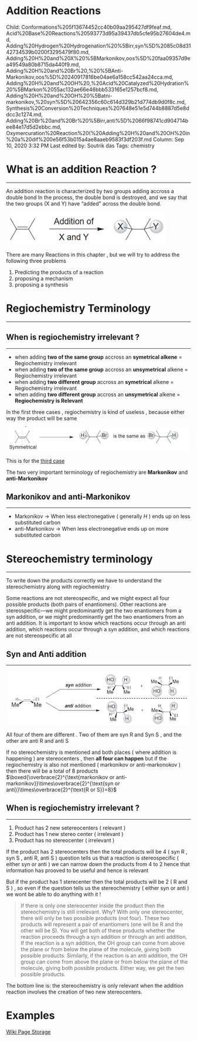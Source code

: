 # Addition Reactions

Child: Conformations%205f13674452cc40b09aa295427df9feaf.md, Acid%20Base%20Reactions%20593773d95a39437db5cfe95b27604de4.md, Adding%20Hydrogen%20Hydrogenation%20%5Birr,syn%5D%2085c08d3142734539b0200f3295479f80.md, Adding%20H%20and%20X%20%5BMarkonikov,oos%5D%20faa09357d9ea49549a80b8715da440f9.md, Adding%20H%20and%20Br%20,%20%5BAnti-Markonikov,oos%5D%20240917816be04ae6a158cc542aa24cca.md, Adding%20H%20and%20OH%20,%20Acid%20Catalyzed%20Hydration%20%5BMarkon%2055ac132ae66e46bbb533165e1257bcf8.md, Adding%20H%20and%20OH%20%5Batni-markonikov,%20syn%5D%20642356c60c614d329b21d774db9d0f8c.md, Synthesis%20Conversion%20Techniques%207648e51e5d744b8887d5e8ddcc3c1274.md, Adding%20Br%20and%20Br%20%5Birr,anti%5D%2066f98741cd904714bee84e17d5d2ebbc.md, Oxymercuration%20Reaction%20(%20Adding%20H%20and%20OH%20in%20a%20dif%200e56f53b015a4ae8aaeb9583f3df203f.md
Column: Sep 10, 2020 3:32 PM
Last edited by: Soutrik das
Tags: chemistry

# What is an addition Reaction ?

---

An addition reaction is characterized by two groups adding accross a double bond  In the process, the double bond is destroyed, and we say that the two groups (X and Y) have “added” across the double bond.

![Addition%20Reactions%206f3a3b595e1b4a359a0a404ce66a6f57/Untitled.png](Addition%20Reactions%206f3a3b595e1b4a359a0a404ce66a6f57/Untitled.png)

There are many Reactions in this chapter , but we will try to address the following three problems 

1. Predicting the products of a reaction 
2. proposing a mechanism 
3. proposing a synthesis

# Regiochemistry Terminology

---

## When is regiochemistry irrelevant ?

---

- when adding **two of the same group** accross an **symetrical alkene** = Regiochemistry irrelevant
- when adding **two of the same group** accross an **unsymetrical** alkene = Regiochemistry irrelevant
- when adding **two different group** accross an **symetrical** alkene = Regiochemistry irrelevant
- when adding **two different group** accross an **unsymetrical** alkene = **Regiochemistry is Relevant**

In the first three cases , regiochemistry is kind of useless , because either way the product will be same 

![Addition%20Reactions%206f3a3b595e1b4a359a0a404ce66a6f57/Untitled%201.png](Addition%20Reactions%206f3a3b595e1b4a359a0a404ce66a6f57/Untitled%201.png)

This is for the [third case](https://www.notion.so/Addition-Reactions-6f3a3b595e1b4a359a0a404ce66a6f57#58d0ac8d785a4918bf78fe755fae2bfe)

The two very important terminology of regiochemistry are **Markonikov** and **anti-Markonikov**

## Markonikov and anti-Markonikov

---

- Markonikov → When less electronegative ( generally $H$ ) ends up on less substituted carbon
- anti-Markonikov → When less electronegative ends up on more substituted carbon

# Stereochemistry terminology

---

To write down the products correctly we have to understand the stereochemistry along with regiochemistry

Some reactions are not stereospecific, and we might expect all four possible
products (both pairs of enantiomers). Other reactions are stereospecific—we might predominantly get the two enantiomers from a syn addition, or we might predominantly get the two enantiomers from an anti addition. It is important to know which reactions occur through an anti addition, which reactions occur through a syn addition, and which reactions are not stereospecific at all

## Syn and Anti addition

---

![Addition%20Reactions%206f3a3b595e1b4a359a0a404ce66a6f57/Untitled%202.png](Addition%20Reactions%206f3a3b595e1b4a359a0a404ce66a6f57/Untitled%202.png)

All four of them are different . Two of them are syn R and Syn S , and the other are anti R and anti S

If no stereochemistry is mentioned and both places ( where addition is happening ) are stereocenters , then **all four can happen** but if the regiochemistry is also not mentioned ( markonikov or anti-markonokov ) then there will be a total of 8 products 
$\boxed{\overbrace{2}^{\text{markonikov or anti-markonikov}}\times\overbrace{2}^{\text{syn or anti}}\times\overbrace{2}^{\text{R or S}}=8}$

## When is regiochemistry irrelevant ?

---

1. Product has 2 new setereocenters ( relevant )
2. Product has 1 new stereo center  ( irrelevant ) 
3. Product has no stereocenter ( irrelevant )

If the product has 2 stereocenters then the total products will be 4 ( syn R , syn S , anti R, anti S ) question tells us that a reaction is stereospecific ( either syn or anti ) we can narrow down the products from 4 to 2 hence that information has prooved to be useful and hence is relevant

But if the product has 1 sterecenter then the total products will be 2 ( R and S ) , so even if the question tells us the stereochemistry ( either syn or anti ) we wont be able to do anything with it !

> If there is only one stereocenter inside the product then the stereochemistry is still irrelevant. Why? With only one stereocenter, there will only be two possible products (not four). These two products will represent a pair of enantiomers (one will be R and the other will be S). You will get both of these products whether the reaction proceeds through a syn addition or through an anti addition. If the reaction is a syn addition, the OH group can come from above the plane or from below the plane of the molecule, giving both possible products. Similarly, if the reaction is an anti addition, the OH group can come from above the plane or from below the plane of the molecule, giving both possible products. Either way, we get the two possible products.

The bottom line is: the stereochemistry is only relevant when the addition reaction involves the creation of two new stereocenters.

# Examples

[Wiki Page Storage](Addition%20Reactions%206f3a3b595e1b4a359a0a404ce66a6f57/Wiki%20Page%20Storage%202d5d796c0cfa4890ae3bd5f277d4fa52.csv)